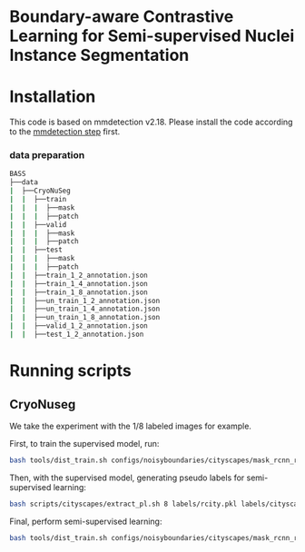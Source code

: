 # Boundary-aware Contrastive Learning for Semi-supervised Nuclei Instance Segmentation



# Installation

This code is based on mmdetection v2.18.
Please install the code according to the [mmdetection step](https://github.com/open-mmlab/mmdetection/blob/v2.18.0/docs/get_started.md) first.

### data preparation

```bash
BASS
├──data
|  ├──CryoNuSeg
|  |  ├──train
|  |  |  ├──mask
|  |  |  ├──patch
|  |  ├──valid
|  |  |  ├──mask
|  |  |  ├──patch
|  |  ├──test
|  |  |  ├──mask
|  |  |  ├──patch
|  |  ├──train_1_2_annotation.json
|  |  ├──train_1_4_annotation.json
|  |  ├──train_1_8_annotation.json
|  |  ├──un_train_1_2_annotation.json
|  |  ├──un_train_1_4_annotation.json
|  |  ├──un_train_1_8_annotation.json
|  |  ├──valid_1_2_annotation.json
|  |  ├──test_1_2_annotation.json
```

# Running scripts

## CryoNuseg
We take the experiment with the 1/8 labeled images for example.

First, to train the supervised model, run:
```bash
bash tools/dist_train.sh configs/noisyboundaries/cityscapes/mask_rcnn_r50_fpn_1x_cityscapes_sup.py 8
```
Then, with the supervised model, generating pseudo labels for semi-supervised learning:
```bash
bash scripts/cityscapes/extract_pl.sh 8 labels/rcity.pkl labels/cityscapes_1@20_pl.json 
```
Final, perform semi-supervised learning:
```bash
bash tools/dist_train.sh configs/noisyboundaries/cityscapes/mask_rcnn_r50_fpn_1x_cityscapes_pl.py 8
```


